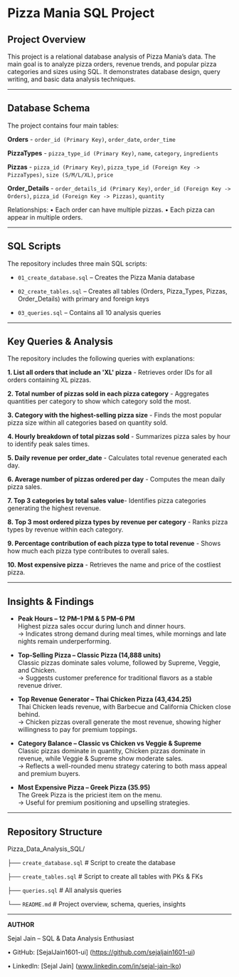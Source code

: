 # Pizza Mania SQL Project

## Project Overview
This project is a relational database analysis of Pizza Mania’s data. The main goal is to analyze pizza orders, revenue trends, and popular pizza categories and sizes using SQL. It demonstrates database design, query writing, and basic data analysis techniques.

---
## Database Schema
The project contains four main tables:

**Orders** - `order_id (Primary Key)`, `order_date`, `order_time`

**PizzaTypes** - `pizza_type_id (Primary Key)`, `name`, `category`, `ingredients` 

**Pizzas** - `pizza_id (Primary Key)`, `pizza_type_id (Foreign Key -> PizzaTypes)`, `size (S/M/L/XL)`, `price`

**Order_Details** - `order_details_id (Primary Key)`, `order_id (Foreign Key -> Orders)`, `pizza_id (Foreign Key -> Pizzas)`, `quantity`

Relationships:
•	Each order can have multiple pizzas.
•	Each pizza can appear in multiple orders.

---
## SQL Scripts
The repository includes three main SQL scripts:

- `01_create_database.sql` – Creates the Pizza Mania database

- `02_create_tables.sql` – Creates all tables (Orders, Pizza_Types, Pizzas, Order_Details) with primary and foreign keys

- `03_queries.sql` – Contains all 10 analysis queries 

---
## Key Queries & Analysis
The repository includes the following queries with explanations:

**1. List all orders that include an 'XL' pizza** - Retrieves order IDs for all orders containing XL pizzas.

**2. Total number of pizzas sold in each pizza category** - Aggregates quantities per category to show which category sold the most.

**3. Category with the highest-selling pizza size** - Finds the most popular pizza size within all categories based on quantity sold.

**4. Hourly breakdown of total pizzas sold** - Summarizes pizza sales by hour to identify peak sales times.

**5. Daily revenue per order_date** - Calculates total revenue generated each day.

**6. Average number of pizzas ordered per day** - Computes the mean daily pizza sales.

**7. Top 3 categories by total sales value**- Identifies pizza categories generating the highest revenue.

**8. Top 3 most ordered pizza types by revenue per category** - Ranks pizza types by revenue within each category.
   
**9. Percentage contribution of each pizza type to total revenue** - Shows how much each pizza type contributes to overall sales.
  
**10. Most expensive pizza** - Retrieves the name and price of the costliest pizza.
    
---
## Insights & Findings
- **Peak Hours – 12 PM–1 PM & 5 PM–6 PM**  
  Highest pizza sales occur during lunch and dinner hours.  
  → Indicates strong demand during meal times, while mornings and late nights remain underperforming.  

- **Top-Selling Pizza – Classic Pizza (14,888 units)**  
  Classic pizzas dominate sales volume, followed by Supreme, Veggie, and Chicken.  
  → Suggests customer preference for traditional flavors as a stable revenue driver.  

- **Top Revenue Generator – Thai Chicken Pizza (43,434.25)**  
  Thai Chicken leads revenue, with Barbecue and California Chicken close behind.  
  → Chicken pizzas overall generate the most revenue, showing higher willingness to pay for premium toppings.  

- **Category Balance – Classic vs Chicken vs Veggie & Supreme**  
  Classic pizzas dominate in quantity, Chicken pizzas dominate in revenue, while Veggie & Supreme show moderate sales.  
  → Reflects a well-rounded menu strategy catering to both mass appeal and premium buyers.  

- **Most Expensive Pizza – Greek Pizza (35.95)**  
  The Greek Pizza is the priciest item on the menu.  
  → Useful for premium positioning and upselling strategies.  

---
## Repository Structure
Pizza_Data_Analysis_SQL/

├── `create_database.sql`       # Script to create the database

├── `create_tables.sql`         # Script to create all tables with PKs & FKs

├── `queries.sql`               # All analysis queries

└── `README.md`                 # Project overview, schema, queries, insights

---
**AUTHOR**

Sejal Jain – SQL & Data Analysis Enthusiast

•	GitHub: [SejalJain1601-ui] (https://github.com/sejaljain1601-ui)

•	LinkedIn: [Sejal Jain] (www.linkedin.com/in/sejal-jain-lko)

